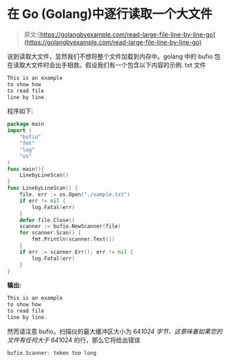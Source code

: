 # 在 Go (Golang)中逐行读取一个大文件

> 原文:[https://golangbyexample.com/read-large-file-line-by-line-go](https://golangbyexample.com/read-large-file-line-by-line-go)

说到读取大文件，显然我们不想将整个文件加载到内存中。golang 中的 bufio 包在读取大文件时会出手相救。假设我们有一个包含以下内容的示例. txt 文件

```go
This is an example
to show how
to read file 
line by line.
```

程序如下:

```go
package main
import (
    "bufio"
    "fmt"
    "log"
    "os"
)
func main(){
    LinebyLineScan()
}
func LinebyLineScan() {
    file, err := os.Open("./sample.txt")
    if err != nil {
        log.Fatal(err)
    }
    defer file.Close()
    scanner := bufio.NewScanner(file)
    for scanner.Scan() {
        fmt.Println(scanner.Text())
    }
    if err := scanner.Err(); err != nil {
        log.Fatal(err)
    }
}
```

**输出:**

```go
This is an example
to show how 
to read file 
line by line.
```

然而请注意 bufio。扫描仪的最大缓冲区大小为 64*1024 字节，这意味着如果您的文件有任何大于 64*1024 的行，那么它将给出错误

```go
bufio.Scanner: token too long
```